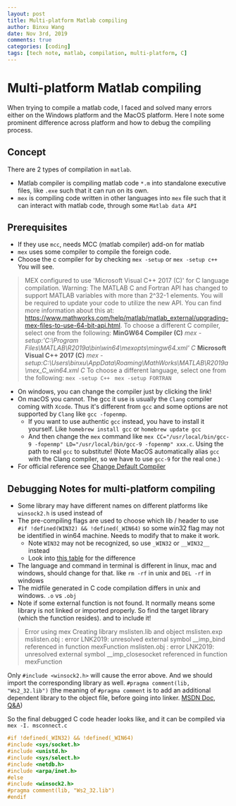 ```yaml
---
layout: post
title: Multi-platform Matlab compiling 
author: Binxu Wang
date: Nov 3rd, 2019
comments: true
categories: [coding]
tags: [tech note, matlab, compilation, multi-platform, C]
---
```


# Multi-platform Matlab compiling 


When trying to compile a matlab code, I faced and solved many errors either on the Windows platform and the MacOS platform. Here I note some prominent difference across platform and how to debug the compiling process.  

## Concept
There are 2 types of compilation in `matlab`. 
* Matlab compiler is compiling matlab code `*.m` into standalone executive files, like `.exe` such that it can run on its own. 
* `mex` is compiling code written in other languages into `mex` file such that it can interact with matlab code, through some `Matlab data API`

## Prerequisites
* If they use `mcc`, needs MCC (matlab compiler) add-on for matlab
* `mex` uses some compiler to compile the foreign code. 
* Choose the c compiler for  by checking `mex -setup` or `mex -setup c++` You will see. 
>  MEX configured to use 'Microsoft Visual C++ 2017 (C)' for C language compilation.
Warning: The MATLAB C and Fortran API has changed to support MATLAB
	 variables with more than 2^32-1 elements. You will be required
	 to update your code to utilize the new API.
	 You can find more information about this at:
	 https://www.mathworks.com/help/matlab/matlab_external/upgrading-mex-files-to-use-64-bit-api.html.
To choose a different C compiler, select one from the following:
**MinGW64 Compiler (C)**  *mex -setup:'C:\Program Files\MATLAB\R2019a\bin\win64\mexopts\mingw64.xml' C*
**Microsoft Visual C++ 2017 (C)**  *mex -setup:C:\Users\binxu\AppData\Roaming\MathWorks\MATLAB\R2019a\mex_C_win64.xml C*
To choose a different language, select one from the following:
 `mex -setup C++ `
 `mex -setup FORTRAN`


* On windows, you can change the compiler just by clicking the link! 
* On macOS you cannot. The gcc it use is usually the `Clang` compiler coming with `Xcode`. Thus it's different from `gcc` and some options are not supported by `Clang` like `gcc -fopenmp`. 
	* If you want to use authentic `gcc` instead, you have to install it yourself. Like `homebrew install gcc` or `homebrew update gcc`  
	* And then change the `mex`  command like `mex CC="/usr/local/bin/gcc-9 -fopenmp" LD="/usr/local/bin/gcc-9 -fopenmp" xxx.c`. Using the path to real `gcc` to substitute! (Note MacOS automatically alias `gcc` with the Clang compiler, so we have to use `gcc-9` for the real one.) 
* For official reference see [Change Default Compiler](https://www.mathworks.com/help/releases/R2019a/matlab/matlab_external/changing-default-compiler.html?lang=en) 

## Debugging Notes for multi-platform compiling

* Some library may have different names on different platforms like `winsock2.h` is used instead of 
* The pre-compiling flags are used to choose which lib / header to use `#if !defined(WIN32) && !defined(_WIN64)` so some win32 flag may not be identified in win64 machine. Needs to modify that to make it work. 
	* Note `WIN32` may not be recognized, so use `_WIN32` or `__WIN32__` instead
	* Look into [this table](http://nadeausoftware.com/articles/2012/01/c_c_tip_how_use_compiler_predefined_macros_detect_operating_system) for the difference
* The language and command in terminal is different in linux, mac and windows, should change for that. like `rm -rf` in unix and `DEL -rf` in windows
* The midfile generated in C code compilation differs in unix and windows. `.o` vs `.obj`
* Note if some external function is not found. It normally means some library is not linked or imported properly. So find the target library (which the function resides). and to include it! 
> Error using mex
   Creating library mslisten.lib and object mslisten.exp
mslisten.obj : error LNK2019: unresolved external symbol __imp_bind referenced in function mexFunction
mslisten.obj : error LNK2019: unresolved external symbol __imp_closesocket referenced in function mexFunction

Only `#include <winsock2.h>` will cause the error above. And we should import the corresponding library as well. 
`#pragma comment(lib, "Ws2_32.lib")`
(the meaning of `#pragma comment` is to add an additional dependent library to the object file, before going into linker.  [MSDN Doc](https://docs.microsoft.com/en-us/previous-versions/visualstudio/visual-studio-2013/7f0aews7(v=vs.120)?redirectedfrom=MSDN),  [Q&A](https://stackoverflow.com/questions/3484434/what-does-pragma-comment-mean))

So the final debugged C code header looks like, and it can be compiled via `mex -I. msconnect.c` 
```cpp
#if !defined(_WIN32) && !defined(_WIN64)
#include <sys/socket.h>
#include <unistd.h>
#include <sys/select.h>
#include <netdb.h>
#include <arpa/inet.h>
#else
#include <winsock2.h>
#pragma comment(lib, "Ws2_32.lib")
#endif
```